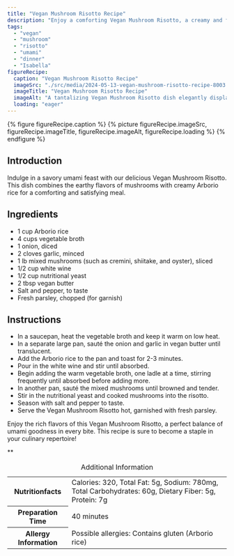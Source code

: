 ```yaml
---
title: "Vegan Mushroom Risotto Recipe"
description: "Enjoy a comforting Vegan Mushroom Risotto, a creamy and flavorful dish that celebrates the richness of mushrooms. Perfect for a satisfying umami dinner!"
tags:
  - "vegan"
  - "mushroom"
  - "risotto"
  - "umami"
  - "dinner"
  - "Isabella"
figureRecipe: 
  caption: "Vegan Mushroom Risotto Recipe"
  imageSrc: "./src/media/2024-05-13-vegan-mushroom-risotto-recipe-8003.png"
  imageTitle: "Vegan Mushroom Risotto Recipe"
  imageAlt: "A tantalizing Vegan Mushroom Risotto dish elegantly displayed on a simple table, highlighting the rich umami flavors."
  loading: "eager"
---
```


{% figure figureRecipe.caption %}
{% picture figureRecipe.imageSrc, figureRecipe.imageTitle, figureRecipe.imageAlt, figureRecipe.loading %}
{% endfigure %}

## Introduction

Indulge in a savory umami feast with our delicious Vegan Mushroom Risotto. This dish combines the earthy flavors of mushrooms with creamy Arborio rice for a comforting and satisfying meal.

## Ingredients

- 1 cup Arborio rice
- 4 cups vegetable broth
- 1 onion, diced
- 2 cloves garlic, minced
- 1 lb mixed mushrooms (such as cremini, shiitake, and oyster), sliced
- 1/2 cup white wine
- 1/2 cup nutritional yeast
- 2 tbsp vegan butter
- Salt and pepper, to taste
- Fresh parsley, chopped (for garnish)

## Instructions

- In a saucepan, heat the vegetable broth and keep it warm on low heat.
- In a separate large pan, sauté the onion and garlic in vegan butter until translucent.
- Add the Arborio rice to the pan and toast for 2-3 minutes.
- Pour in the white wine and stir until absorbed.
- Begin adding the warm vegetable broth, one ladle at a time, stirring frequently until absorbed before adding more.
- In another pan, sauté the mixed mushrooms until browned and tender.
- Stir in the nutritional yeast and cooked mushrooms into the risotto.
- Season with salt and pepper to taste.
- Serve the Vegan Mushroom Risotto hot, garnished with fresh parsley.

Enjoy the rich flavors of this Vegan Mushroom Risotto, a perfect balance of umami goodness in every bite. This recipe is sure to become a staple in your culinary repertoire!

**

<table><caption class='sr-only'>Additional Information</caption><tr><th>Nutritionfacts</th><td>Calories: 320, Total Fat: 5g, Sodium: 780mg, Total Carbohydrates: 60g, Dietary Fiber: 5g, Protein: 7g&nbsp;</td></tr><tr><th>Preparation Time</th><td>40 minutes&nbsp;</td></tr><tr><th>Allergy Information</th><td>Possible allergies: Contains gluten (Arborio rice)&nbsp;</td></tr></table>

